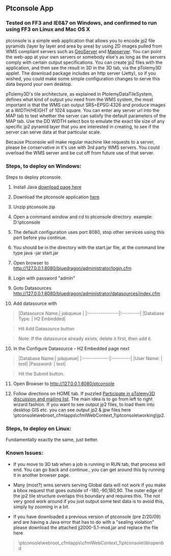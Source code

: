 ## Ptconsole App ##

### Tested on FF3 and IE6&7 on Windows, and confirmed to run using FF3 on Linux and Mac OS X ###

ptconsole is a simple web application that allows you to encode jp2 file pyramids (layer by layer and area by area) by using 2D images pulled from WMS compliant servers such as [GeoServer](http://geoserver.org/) and [Mapserver](http://mapserver.org/).  You can point the web-app at your own servers or somebody else's as long as the servers comply with certain output specifications.  You can create jp2 files with the application, and then see the result in 3D in the 3D tab, via the pTolemy3D applet.  The download package includes an http server (Jetty), so if you wished, you could make some simple configuration changes to serve this data beyond your own desktop.

pTolemy3D's tile architecture, as explained in PtolemyDataTileSystem, defines what kind of output you need from the WMS system, the most important is that the WMS can output SRS=EPSG:4326 and produce images at a WIDTH/HEIGHT of 1024 square. You can enter any server url into the MAP tab to test whether the server can satisfy the default parameters of the MAP tab.  Use the DD WIDTH select box to emulate the exact tile size of any specific jp2 pyramid layer that you are interested in creating, to see if the server can serve data at that particular scale.

Because Ptconsole will make regular machine like requests to a server, please be conservative in it's use with 3rd party WMS servers.  You could overload the WMS server and be cut off from future use of that server.


### Steps, to deploy on Windows: ###

Steps to deploy ptconsole.

1. Install Java [download page here](http://www.java.com/en/download/manual.jsp)

2. Download the ptconsole application [here](http://ptolemy3d.s3.amazonaws.com/ptconsole/ptconsole_02272009.zip)

3. Unzip ptconsole.zip

4. Open a command window and cd to ptconsole directory. example: D:\ptconsole

5. The default configuration uses port 8080, stop other services using this port before you continue.

6. You should be in the directory with the start.jar file, at the command line type java -jar start.jar

7. Open browser to http://127.0.0.1:8080/bluedragon/administrator/login.cfm

8. Login with password "admin"

9. Goto Datasources http://127.0.0.1:8080/bluedragon/administrator/datasources/index.cfm

10. Add datasource with

> |Datasource Name:| jobqueue |
|:---------------|:---------|
> |Database Type:  | H2 Embedded|

> Hit Add Datasource button

> Note: If the datasource already exists, delete it first, then add it.

10. In the Configure Datasource - H2 Embedded page next

> |Database Name:|  jobqueue|
|:-------------|:---------|
> |User Name:  |    test|
> |Password:   |    test|

> Hit the Submit button.

11. Open Browser to http://127.0.0.1:8080/ptconsole

12. Follow directions on HOME tab. If puzzled [Participate in pTolemy3D discussion and mailing list](http://groups.google.com/group/ptolemy3d). The main idea is to go from left to right wizard fashion.  If you want to see output jp2 files, to load them into desktop GIS etc. you can see output jp2 & jpw files here \ptconsole\webroot\_cfmlapps\cfmlWebContext\_1\ptconsole\working\jp2.



### Steps, to deploy on Linux: ###

Fundamentally exactly the same, just better.


### Known Issues: ###

  * If you move to 3D tab when a job is running in RUN tab, that process will end. You can go back and continue., you can get around this by running it in another browser page.

  * Many (most?) wms servers serving Global data will not work if you make a bbox request that goes outside of -180,-90,180,90.  The outer edge of the jp2 tile structure overlaps this boundary and requires this.  The not very good work around if you just output some test data is to avoid this, simply by zooming in a bit.

  * If you have downloaded a previous version of ptconsole (pre 2/20/09) and are having a Java error that has to do with a "sealing violation" please download the attached jj2000-5.1-mod.jar and replace the file here

> \ptconsole\webroot\_cfmlapps\cfmlWebContext\_1\ptconsole\lib\openbd
